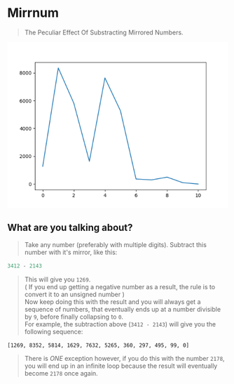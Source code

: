 # Mirrnum
> The Peculiar Effect Of Substracting Mirrored Numbers.  

![data.png](data.png)

## What are you talking about?
> Take any number (preferably with multiple digits).
> Subtract this number with it's mirror, like this:
```python
3412 - 2143
``` 
> This will give you `1269`.  
> ( If you end up getting a negative number as a result, 
> the rule is to convert it to an unsigned number )  
> Now keep doing this with the result and you will always get a sequence
> of numbers, that eventually ends up at a number divisible by `9`, 
> before finally collapsing to `0`.  
> For example, the subtraction above (`3412 - 2143`) will give you the
> following sequence:
```
[1269, 8352, 5814, 1629, 7632, 5265, 360, 297, 495, 99, 0]
```
> There is *ONE* exception however, if you do this with the number `2178`,
> you will end up in an infinite loop because the result will eventually become
> `2178` once again.
